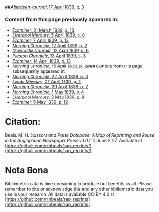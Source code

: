 ##[*Aberdeen Journal*, 17 April 1839, p. 3](https://mhbeals.github.io/sap_html/Aberdeen-Journal/Aberdeen-Journal-17-April-1839-p-3)

### Content from this page previously appeared in:
+ [*Examiner*, 31 March 1839, p. 13](https://mhbeals.github.io/sap_html/Examiner/Examiner-31-March-1839-p-13)
+ [*Liverpool Mercury*, 5 April 1839, p. 8](https://mhbeals.github.io/sap_html/Liverpool-Mercury/Liverpool-Mercury-5-April-1839-p-8)
+ [*Examiner*, 7 April 1839, p. 13](https://mhbeals.github.io/sap_html/Examiner/Examiner-7-April-1839-p-13)
+ [*Morning Chronicle*, 12 April 1839, p. 2](https://mhbeals.github.io/sap_html/Morning-Chronicle/Morning-Chronicle-12-April-1839-p-2)
+ [*Newcastle Courant*, 12 April 1839, p. 6](https://mhbeals.github.io/sap_html/Newcastle-Courant/Newcastle-Courant-12-April-1839-p-6)
+ [*Preston Chronicle*, 13 April 1839, p. 3](https://mhbeals.github.io/sap_html/Preston-Chronicle/Preston-Chronicle-13-April-1839-p-3)
+ [*Examiner*, 14 April 1839, p. 13](https://mhbeals.github.io/sap_html/Examiner/Examiner-14-April-1839-p-13)
+ [*Morning Chronicle*, 15 April 1839, p. 2](https://mhbeals.github.io/sap_html/Morning-Chronicle/Morning-Chronicle-15-April-1839-p-2)### Content from this page subsequently appeared in:
+ [*Morning Chronicle*, 22 April 1839, p. 3](https://mhbeals.github.io/sap_html/Morning-Chronicle/Morning-Chronicle-22-April-1839-p-3)
+ [*Leeds Mercury*, 27 April 1839, p. 8](https://mhbeals.github.io/sap_html/Leeds-Mercury/Leeds-Mercury-27-April-1839-p-8)
+ [*Morning Chronicle*, 29 April 1839, p. 2](https://mhbeals.github.io/sap_html/Morning-Chronicle/Morning-Chronicle-29-April-1839-p-2)
+ [*Morning Chronicle*, 1 May 1839, p. 4](https://mhbeals.github.io/sap_html/Morning-Chronicle/Morning-Chronicle-1-May-1839-p-4)
+ [*Liverpool Mercury*, 3 May 1839, p. 8](https://mhbeals.github.io/sap_html/Liverpool-Mercury/Liverpool-Mercury-3-May-1839-p-8)
+ [*Examiner*, 5 May 1839, p. 12](https://mhbeals.github.io/sap_html/Examiner/Examiner-5-May-1839-p-12)
                    
# Citation: 

Beals. M. H. *Scissors and Paste Database: A Map of Reprinting and Reuse in the Anglophone Newspaper Press v.1.0.1.* 2 June 2017. Available at [https://github.com/mhbeals/sap_reprints/](https://github.com/mhbeals/sap_reprints/). 
                    
# Nota Bona

Bibliometric data is time consuming to produce but benefits us all. Please remember to cite or acknowledge this and any other bibliometric data you use in your research. All data is available CC-BY 4.0 at [https://github.com/mhbeals/sap_reprints](https://github.com/mhbeals/sap_reprints)